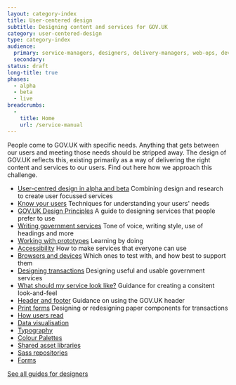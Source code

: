 ```yaml
---
layout: category-index
title: User-centered design
subtitle: Designing content and services for GOV.UK
category: user-centered-design
type: category-index
audience:
  primary: service-managers, designers, delivery-managers, web-ops, developers, tech-archs, performance-analysts, user-researchers, qa, content-designers
  secondary:
status: draft
long-title: true
phases:
  - alpha
  - beta
  - live
breadcrumbs:
  -
    title: Home
    url: /service-manual
---
```


People come to GOV.UK with specific needs. Anything that gets between our users and meeting those needs should be stripped away. The design of GOV.UK reflects this, existing primarily as a way of delivering the right content and services to our users. Find out here how we approach this challenge.

<ul class="link-list">
  <li><a href="/service-manual/user-centered-design/user-centered-design-alpha-beta">User-centred design in alpha and beta</a> Combining design and research to create user focussed services</li>
  <li><a href="/service-manual/user-centered-design/know-your-users">Know your users</a> Techniques for understanding your users' needs</li>
  <li><a href="https://www.gov.uk/designprinciples">GOV.UK Design Principles</a>  A guide to designing services that people prefer to use</li>
  <li><a href="/service-manual/user-centered-design/writing-government-services">Writing government services</a> Tone of voice, writing style, use of headings and more</li>
  <li><a href="/service-manual/user-centered-design/working-with-prototypes">Working with prototypes</a> Learning by doing</li>
  <li><a href="/service-manual/user-centered-design/accessibility">Accessibility</a> How to make services that everyone can use</li>
  <li><a href="/service-manual/user-centered-design/browsers-and-devices">Browsers and devices</a> Which ones to test with, and how best to support them</li>
  <li><a href="/service-manual/user-centered-design/resources/writing-for-transactions">Designing transactions</a> Designing useful and usable government services</li>
  <li><a href="/service-manual/user-centered-design/what-should-service-look-like">What should my service look like?</a> Guidance for creating a consitent look-and-feel</li>
  <li><a href="/service-manual/user-centered-design/resources/header-footer">Header and footer</a> Guidance on using the GOV.UK header</li>
  <li><a href="/service-manual/user-centered-design/print-forms">Print forms</a> Designing or redesigning paper components for transactions</li>
  <li><a href="/service-manual/user-centered-design/how-users-read">How users read</a></li>
  <li><a href="/service-manual/user-centered-design/data-visualisation">Data visualisation</a></li>
  <li><a href="/service-manual/user-centered-design/resources/typography">Typography</a></li>
  <li><a href="/service-manual/user-centered-design/resources/colour-palettes">Colour Palettes</a></li>
  <li><a href="/service-manual/user-centered-design/resources/shared-asset-libraries">Shared asset libraries</a></li>
  <li><a href="/service-manual/user-centered-design/resources/sass-repositories">Sass repositories</a></li>
  <li><a href="/service-manual/user-centered-design/resources/forms">Forms</a></li>
</ul>

[See all guides for designers](/service-manual/designers)
